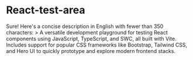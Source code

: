 # React-test-area
Sure! Here's a concise description in English with fewer than 350 characters:  > A versatile development playground for testing React components using JavaScript, TypeScript, and SWC, all built with Vite. Includes support for popular CSS frameworks like Bootstrap, Tailwind CSS, and Hero UI to quickly prototype and explore modern frontend stacks.

